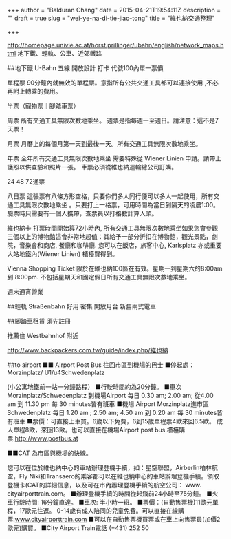 +++
author = "Balduran Chang"
date = 2015-04-21T19:54:11Z
description = ""
draft = true
slug = "wei-ye-na-di-tie-jiao-tong"
title = "維也納交通整理"

+++


http://homepage.univie.ac.at/horst.prillinger/ubahn/english/network_maps.html
地下鐵、輕軌、公車、近郊鐵路 

##地下鐵 U-Bahn
五線
開放設計  打卡
代號100內單一票價

單程票
90分鐘內就無效的單程票。意指所有公共交通工具都可以連接使用 ,不必再附上轉乘的費用。

半票（寵物票｜腳踏車票）


周票
所有交通工具無限次數地乘坐。 週票是指每週一至週日。請注意：這不是7天票！

月票
月曆上的每個月第一天到最後一天。所有交通工具無限次數地乘坐。

年票
全年所有交通工具無限次數地乘坐  需要特殊從 Wiener Linien 申請。請帶上護照以供查驗和照片一張。 車票必須從維也納運輸總公司訂購。

24
48
72通票

八日票
這張票有八條方形空格，只要你們多人同行便可以多人一起使用，所有交通工具無限次數地乘坐  。只要打上一格票，可用時間為當日到隔天的凌晨1:00。驗票時只需要有一個人攜帶，查票員以打格數計算人頭。

維也納卡
打票時間開始算72小時內, 所有交通工具無限次數地乘坐如果您會參觀三個以上的博物館這會非常地超值：其給予一部分折扣在博物館，觀光景點，劇院，音樂會和商店, 餐廳和咖啡廳. 您可以在飯店，旅客中心, Karlsplatz 亦或重要大站地鐵內(Wiener Linien) 櫃檯買得到。

Vienna Shopping Ticket
限於在維也納100區在有效。星期一到星期六的8:00am到 8:00pm. 不包括星期天和國定假日所有交通工具無限次數地乘坐。

週末通宵營業

##輕軌 Straßenbahn
好用 密集 開放月台
新舊兩式電車

##腳踏車租賃
須先註冊

推薦住 Westbahnhof 附近

http://www.backpackers.com.tw/guide/index.php/維也納

##to airport
■■ Airport Post Bus
往回市區到機場的巴士
 ■停起處： Morzinplatz/ U1/u4Schwedenplatz                      

(小公寓地鐵前一站一分鐘路程）
■行駛時間約為20分鐘。 
■車次Morzinplatz/Schwedenplatz 到機場Airport 
每日 0.30 am; 2.00 am; 從4.00 am 
到 11.30 pm 每 30 minutes皆有班車
■機場 Airport Morzinplatz進市區Schwedenplatz 
每日 1.20 am ; 2.50 am; 4.50 am 
到 0.20 am 每 30 minutes皆有班車
 ■票價：可直接上車買。6歲以下免費，6到15歲單程票4歐來回6.5歐。
成人單程8歐，來回13歐。也可以直接在機場Airport post bus 櫃檯購票:http://www.postbus.at

■■CAT 為市區與機場的快線。

您可以在位於維也納中心的車站辦理登機手續，如：星空聯盟，Airberlin柏林航空，Fly Niki和Transaero的乘客都可以在維也納中心的車站辦理登機手續。領取登機卡(CAT的詳細信息，以及可在市內辦理登機手續的航空公司：  www. cityairporttrain.com。 
■辦理登機手續的時間從起飛前24小時至75分鐘。 
■火車行駛時間: 16分鐘直達。 ■車次: 半小時一班。 
■票價：(自動售票機)11歐元單程，17歐元往返。  0-14歲有成人陪同的兒童免費。可以直接在線購票:www.cityairporttrain.com 
■可以在自動售票機買票或在車上向售票員(加價2歐元)購買。
■City Airport Train電話 (+431) 252 50

